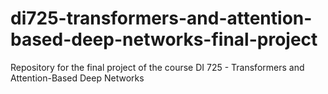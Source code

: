 # di725-transformers-and-attention-based-deep-networks-final-project
Repository for the final project of the course DI 725 - Transformers and Attention-Based Deep Networks
